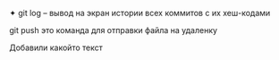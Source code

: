 ✦	git log – вывод на экран истории всех коммитов с их хеш-кодами

git push это команда для отправки файла на удаленку


Добавили какойто текст
